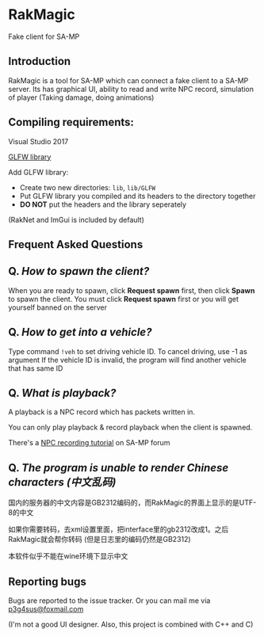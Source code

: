 # RakMagic
Fake client for SA-MP

## Introduction
RakMagic is a tool for SA-MP which can connect a fake client to a SA-MP server. 
Its has graphical UI, ability to read and write NPC record, simulation of player (Taking damage, doing animations)

## Compiling requirements:
Visual Studio 2017

[GLFW library](https://www.glfw.org/)

Add GLFW library:
 - Create two new directories: `lib`, `lib/GLFW`
 - Put GLFW library you compiled and its headers to the directory together
 - **DO NOT** put the headers and the library seperately

(RakNet and ImGui is included by default)

## Frequent Asked Questions

## Q. ***How to spawn the client?***
When you are ready to spawn, click **Request spawn** first, then click **Spawn** to spawn the client.
You must click **Request spawn** first or you will get yourself banned on the server

## Q. ***How to get into a vehicle?***
Type command `!veh` to set driving vehicle ID. To cancel driving, use -1 as argument
If the vehicle ID is invalid, the program will find another vehicle that has same ID

## Q. ***What is playback?***
A playback is a NPC record which has packets written in.

You can only play playback & record playback when the client is spawned. 

There's a [NPC recording tutorial](https://forum.sa-mp.com/showthread.php?t=95034) on SA-MP forum

## Q. ***The program is unable to render Chinese characters (中文乱码)***
国内的服务器的中文内容是GB2312编码的，而RakMagic的界面上显示的是UTF-8的中文

如果你需要转码，去xml设置里面，把interface里的gb2312改成1。之后RakMagic就会帮你转码 (但是日志里的编码仍然是GB2312)

本软件似乎不能在wine环境下显示中文

## Reporting bugs
Bugs are reported to the issue tracker. Or you can mail me via <p3g4sus@foxmail.com>

(I'm not a good UI designer. Also, this project is combined with C++ and C)

